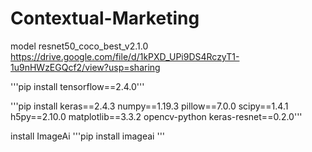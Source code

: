 # Contextual-Marketing
model resnet50_coco_best_v2.1.0 https://drive.google.com/file/d/1kPXD_UPi9DS4RczyT1-1u9nHWzEGQcf2/view?usp=sharing

'''pip install tensorflow==2.4.0'''

'''pip install keras==2.4.3 numpy==1.19.3 pillow==7.0.0 scipy==1.4.1 h5py==2.10.0 matplotlib==3.3.2 opencv-python keras-resnet==0.2.0'''

install ImageAi 
'''pip install imageai '''
